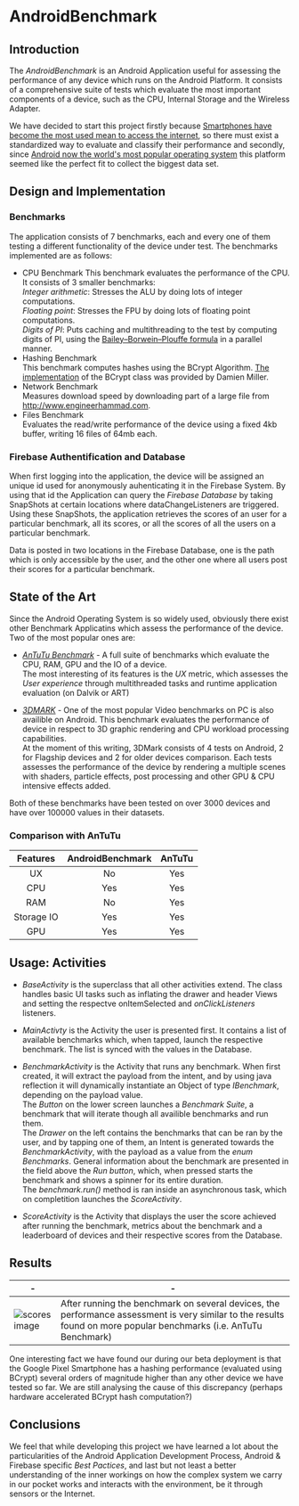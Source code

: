 # AndroidBenchmark
## Introduction

The *AndroidBenchmark* is an Android Application useful for assessing the performance of any device which runs on the Android Platform. It consists of a comprehensive suite of tests which evaluate the most important components of a device, such as the CPU, Internal Storage and the Wireless Adapter.

We have decided to start this project firstly because [Smartphones have become the most used mean to access the internet](https://www.theguardian.com/technology/2015/aug/06/smartphones-most-popular-way-to-browse-internet-ofcom), so there must exist a standardized way to evaluate and classify their performance and secondly, since [Android now the world's most popular operating system](http://www.networkworld.com/article/3187011/mobile-wireless/android-is-now-the-worlds-most-popular-operating-system.html) this platform seemed like the perfect fit to collect the biggest data set.

## Design and Implementation
### Benchmarks

The application consists of 7 benchmarks, each and every one of them testing a different functionality of the device under test.
The benchmarks implemented are as follows:
+ CPU Benchmark
This benchmark evaluates the performance of the CPU. It consists of 3 smaller benchmarks:
<br>*Integer arithmetic*: Stresses the ALU by doing lots of integer computations.
<br>*Floating point*: Stresses the FPU by doing lots of floating point computations.
<br>*Digits of PI*: Puts caching and multithreading to the test by computing digits of PI, using the
[Bailey–Borwein–Plouffe formula](https://en.wikipedia.org/wiki/Bailey%E2%80%93Borwein%E2%80%93Plouffe_formula) in a parallel manner.
+ Hashing Benchmark
<br>This benchmark computes hashes using the BCrypt Algorithm. [The implementation](http://www.mindrot.org/projects/jBCrypt/) of the BCrypt class was provided by Damien Miller.
+ Network Benchmark
<br>Measures download speed by downloading part of a large file from <http://www.engineerhammad.com>.
+ Files Benchmark
<br>Evaluates the read/write performance of the device using a fixed 4kb buffer, writing 16 files of 64mb each.

### Firebase Authentification and Database

When first logging into the application, the device will be assigned an unique id used for anonymously auhenticating it in the Firebase System. By using that id the Application can query the *Firebase Database* by taking SnapShots at certain locations where dataChangeListeners are triggered.
Using these SnapShots, the application retrieves the scores of an user for a particular benchmark, all its scores, or all the scores of all the users on a particular benchmark. 

Data is posted in two locations in the Firebase Database, one is the path which is only accessible by the user, and the other one where all users post their scores for a particular benchmark.

## State of the Art

Since the Android Operating System is so widely used, obviously there exist other Benchmark Applicatins which assess the performance of the device. Two of the most popular ones are:

+ [*AnTuTu Benchmark*](https://play.google.com/store/apps/details?id=com.antutu.ABenchMark&hl=en) - A full suite of benchmarks which evaluate the CPU, RAM, GPU and the IO of a device. <br>
The most interesting of its features is the *UX* metric, which assesses the *User experience* through multithreaded tasks and runtime application evaluation (on Dalvik or ART)

+ [*3DMARK*](https://play.google.com/store/apps/details?id=com.futuremark.dmandroid.application&hl=en) - One of the most popular Video benchmarks on PC is also availible on Android. This benchmark evaluates the performance of device in respect to 3D graphic rendering and CPU workload processing capabilities. 
<br>At the moment of this writing, 3DMark consists of 4 tests on Android, 2 for Flagship devices and 2 for older devices comparison. Each tests assesses the performance of the device by rendering a multiple scenes with shaders, particle effects, post processing and other GPU & CPU intensive effects added.

Both of these benchmarks have been tested on over 3000 devices and have over 100000 values in their datasets.

### Comparison with AnTuTu

| Features        | AndroidBenchmark  | AnTuTu |
| :-------------: |:-----------------:| :-----:|
| UX   | No | Yes |
| CPU  | Yes | Yes |
| RAM | No |  Yes |
| Storage IO | Yes | Yes |
| GPU | Yes | Yes |


## Usage: Activities

+ *BaseActivity* is the superclass that all other activities extend.
The class handles basic UI tasks such as inflating the drawer and header Views and setting the respectve onItemSelected and *onClickListeners* listeners.

+ *MainActivty* is the Activity the user is presented first. It contains a list of available benchmarks which, when tapped, launch the respective benchmark. The list is synced with the values in the Database.

+ *BenchmarkActivity* is the Activity that runs any benchmark.
When first created, it will extract the payload from the intent, and by using java reflection it will dynamically instantiate an Object of type *IBenchmark*, depending on the payload value.
<br>The *Button* on the lower screen launches a *Benchmark Suite*, a benchmark that will iterate though all availible benchmarks and run them.
<br>The *Drawer* on the left contains the benchmarks that can be ran by the user, and by tapping one of them, an Intent is generated towards the *BenchmarkActivity*, with the payload as a value from the *enum Benchmarks*.
General information about the benchmark are presented in the field above the *Run button*, which, when pressed starts the benchmark and shows a spinner for its entire duration.
<br>The *benchmark.run()* method is ran inside an asynchronous task, which on completition launches the *ScoreActivity*.

+ *ScoreActivity* is the Activity that displays the user the score achieved after running the benchmark, metrics about the benchmark and a leaderboard of devices and their respective scores from the Database.

## Results
| - | - |
|---|---|
![scores image](https://s7.postimg.org/5chb0ichn/capture.png "Preliminary benchmark results") | After running the benchmark on several devices, the performance assessment is very similar to the results found on more popular benchmarks (i.e. AnTuTu Benchmark) |

One interesting fact we have found our during our beta deployment is that the Google Pixel Smartphone has a hashing performance (evaluated using BCrypt) several orders of magnitude higher than any other device we have tested so far. We are still analysing the cause of this discrepancy (perhaps hardware accelerated BCrypt hash computation?)

## Conclusions

We feel that while developing this project we have learned a lot about the particularities of the Android Application Development Process, Android & Firebase specific *Best Pactices*, and last but not least a better understanding of the inner workings on how the complex system we carry in our pocket works and interacts with the environment, be it through sensors or the Internet.
